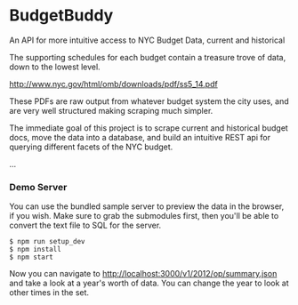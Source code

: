 BudgetBuddy
===========

An API for more intuitive access to NYC Budget Data, current and historical

The supporting schedules for each budget contain a treasure trove of data, down to the lowest level.

  http://www.nyc.gov/html/omb/downloads/pdf/ss5_14.pdf

These PDFs are raw output from whatever budget system the city uses, and are
very well structured making scraping much simpler.

The immediate goal of this project is to scrape current and historical budget
docs, move the data into a database, and build an intuitive REST api for
querying different facets of the NYC budget.

...

### Demo Server

You can use the bundled sample server to preview the data in the browser, if
you wish.  Make sure to grab the submodules first, then you'll be able to
convert the text file to SQL for the server.

```
$ npm run setup_dev
$ npm install
$ npm start
```

Now you can navigate to [http://localhost:3000/v1/2012/op/summary.json]() and
take a look at a year's worth of data.  You can change the year to look at
other times in the set.
